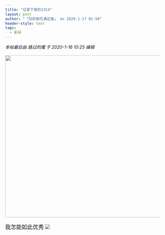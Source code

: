 ```yaml
---
title: "记录下我的1314"
layout: post
author: "「风吹柳花满店香」 on 2020-1-17 01:58"
header-style: text
tags:
  - 新闻
---
```


<head></head>
<body>
 <i class="pstatus"> 本帖最后由 路过的魔 于 2020-1-16 10:25 编辑 </i>
 <br> 
 <br> 
 <ignore_js_op> 
  <img aid="1327537" src="https://bbs.boniu123.cc/data/attachment/forum/202001/16/100813d5v9sptzo7f7ops4.jpg" zoomfile="data/attachment/forum/202001/16/100813d5v9sptzo7f7ops4.jpg" file="data/attachment/forum/202001/16/100813d5v9sptzo7f7ops4.jpg" width="528" inpost="1"> 
  <div class="tip tip_4 aimg_tip" id="aimg_1327537_menu" style="position: absolute; display: none" disautofocus="true"> 
   <div class="xs0"> 
    <p><strong>297dc8149de045e4a9a315831376c097.jpg</strong> <em class="xg1">(28.95 KB, 下载次数: 0)</em></p> 
    <p> <a href="forum.php?mod=attachment&amp;aid=MTMyNzUzN3xkNGE4MjM4ZnwxNTc5MjEwMDUxfDB8NTUyMjgx&amp;nothumb=yes" target="_blank">下载附件</a> &nbsp;<a href="javascript:;" onclick="showWindow(this.id, this.getAttribute('url'), 'get', 0);" id="savephoto_1327537" url="home.php?mod=spacecp&amp;ac=album&amp;op=saveforumphoto&amp;aid=1327537&amp;handlekey=savephoto_1327537">保存到相册</a> </p> 
    <p class="xg1 y"><span title="2020-1-16 10:08">昨天&nbsp;10:08</span> 上传</p> 
   </div> 
   <div class="tip_horn"></div> 
  </div> 
 </ignore_js_op> 
 <br> 
 <br> 
 <font face="楷体, 楷体_GB2312"><font size="4">我怎能如此优秀</font></font>
 <img src="https://bbs.boniu123.cc/static/image/smiley/1ali/30.gif" smilieid="290">
 <br>
</body>


